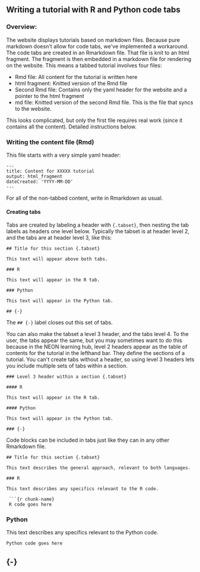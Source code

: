 ## Writing a tutorial with R and Python code tabs

### Overview:

The website displays tutorials based on markdown files. Because pure markdown doesn't allow for code tabs, we've implemented a workaround. The code tabs are created in an Rmarkdown file. That file is knit to an html fragment. The fragment is then embedded in a markdown file for rendering on the website. This means a tabbed tutorial involves four files:

* Rmd file: All content for the tutorial is written here
* html fragment: Knitted version of the Rmd file
* Second Rmd file: Contains only the yaml header for the website and a pointer to the html fragment
* md file: Knitted version of the second Rmd file. This is the file that syncs to the website.

This looks complicated, but only the first file requires real work (since it contains all the content). Detailed instructions below.

### Writing the content file (Rmd)

This file starts with a very simple yaml header:

```
---
title: Content for XXXXX tutorial
output: html_fragment
dateCreated: 'YYYY-MM-DD'
---
```

For all of the non-tabbed content, write in Rmarkdown as usual.

#### Creating tabs

Tabs are created by labeling a header with `{.tabset}`, then nesting the tab labels as headers one level below. Typically the tabset is at header level 2, and the tabs are at header level 3, like this:

```
## Title for this section {.tabset}

This text will appear above both tabs.

### R

This text will appear in the R tab.

### Python

This text will appear in the Python tab.

## {-}
```

The `## {-}` label closes out this set of tabs.

You can also make the tabset a level 3 header, and the tabs level 4. To the user, the tabs appear the same, but you may sometimes want to do this because in the NEON learning hub, level 2 headers appear as the table of contents for the tutorial in the lefthand bar. They define the sections of a tutorial. You can't create tabs without a header, so using level 3 headers lets you include multiple sets of tabs within a section.

```
### Level 3 header within a section {.tabset}

#### R

This text will appear in the R tab.

#### Python

This text will appear in the Python tab.

### {-}
```

Code blocks can be included in tabs just like they can in any other Rmarkdown file.

```
## Title for this section {.tabset}

This text describes the general approach, relevant to both languages.

### R

This text describes any specifics relevant to the R code.

 ```{r chunk-name}
 R code goes here
 ```

### Python

This text describes any specifics relevant to the Python code.

 ```{python p-chunk-name}
 Python code goes here
 ```

## {-}
```

